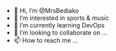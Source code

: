 - 👋 Hi, I’m @MrsBediako
- 👀 I’m interested in sports & music
- 🌱 I’m currently learning DevOps
- 💞️ I’m looking to collaborate on ...
- 📫 How to reach me ...

<!---
MrsBediako/MrsBediako is a ✨ special ✨ repository because its `README.md` (this file) appears on your GitHub profile.
You can click the Preview link to take a look at your changes.
--->
